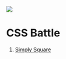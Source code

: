 <img src="https://cdn.svgporn.com/logos/css-3_official.svg" />

# CSS Battle

1. [Simply Square](1-simply-square.html)
